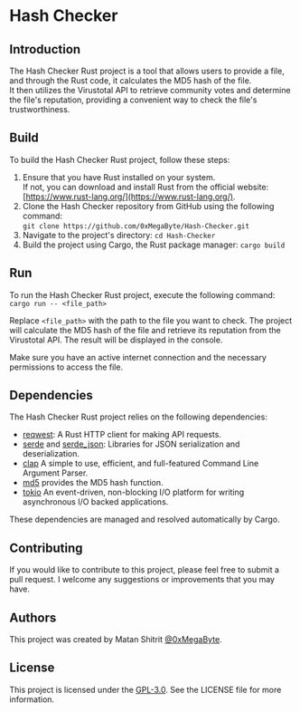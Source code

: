 # Hash Checker

## Introduction

The Hash Checker Rust project is a tool that allows users to provide a file, and through the Rust code, it calculates the MD5 hash of the file.\
It then utilizes the Virustotal API to retrieve community votes and determine the file's reputation, providing a convenient way to check the file's trustworthiness.

## Build

To build the Hash Checker Rust project, follow these steps:

1. Ensure that you have Rust installed on your system.\
    If not, you can download and install Rust from the official website: [https://www.rust-lang.org/](https://www.rust-lang.org/).
2. Clone the Hash Checker repository from GitHub using the following command:\
```git clone https://github.com/0xMegaByte/Hash-Checker.git```
3. Navigate to the project's directory:
```cd Hash-Checker```
4. Build the project using Cargo, the Rust package manager:
``` cargo build ```


## Run

To run the Hash Checker Rust project, execute the following command:\
```cargo run -- <file_path>```

Replace `<file_path>` with the path to the file you want to check. The project will calculate the MD5 hash of the file and retrieve its reputation from the Virustotal API. The result will be displayed in the console.

Make sure you have an active internet connection and the necessary permissions to access the file.

## Dependencies

The Hash Checker Rust project relies on the following dependencies:

- [reqwest](https://crates.io/crates/reqwest): A Rust HTTP client for making API requests.
- [serde](https://crates.io/crates/serde) and [serde_json](https://crates.io/crates/serde_json): Libraries for JSON serialization and deserialization.
- [clap](https://crates.io/crates/clap) A simple to use, efficient, and full-featured Command Line Argument Parser.
- [md5](https://crates.io/crates/md5) provides the MD5 hash function.
- [tokio](https://crates.io/crates/tokio) An event-driven, non-blocking I/O platform for writing asynchronous I/O backed applications.

These dependencies are managed and resolved automatically by Cargo.

## Contributing

If you would like to contribute to this project, please feel free to submit a pull request. I welcome any suggestions or improvements that you may have.

## Authors

This project was created by Matan Shitrit [@0xMegaByte](https://twitter.com/0xMegaByte).

## License

This project is licensed under the [GPL-3.0](https://opensource.org/license/gpl-3-0/). See the LICENSE file for more information.

